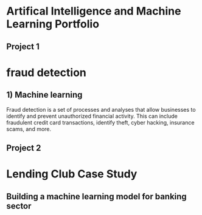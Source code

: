 # Artifical Intelligence and Machine Learning Portfolio

## Project 1

# fraud detection
## 1) Machine learning

Fraud detection is a set of processes and analyses that allow businesses to identify and prevent unauthorized financial activity. This can include fraudulent credit card transactions, identify theft, cyber hacking, insurance scams, and more.

## Project 2

# Lending Club Case Study
## Building a machine learning  model for banking sector
